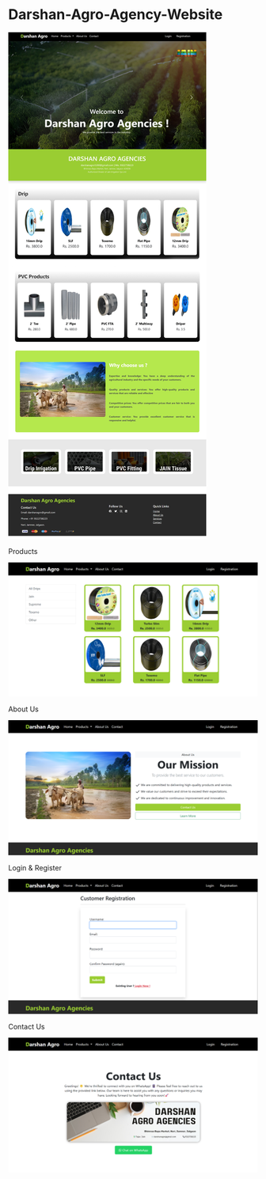 # Darshan-Agro-Agency-Website
![image alt](https://github.com/tejas1200/Agro-Agency-Web-Application/blob/e3e7c40ed9c4fd2e287f57aaa29d00a33bd4a75f/WebImage1.jpg)

Products

![image alt](https://github.com/tejas1200/Agro-Agency-Web-Application/blob/b93e81e37f1206964088d063d6f66c52a5d87aaa/Products.png)

About Us

![image alt](https://github.com/tejas1200/Agro-Agency-Web-Application/blob/b93e81e37f1206964088d063d6f66c52a5d87aaa/About.png)

Login & Register

![image alt](https://github.com/tejas1200/Agro-Agency-Web-Application/blob/b93e81e37f1206964088d063d6f66c52a5d87aaa/Loginreg.png)

Contact Us

![image alt](https://github.com/tejas1200/Agro-Agency-Web-Application/blob/fff13a12a784c9c291818574a2636c4e84ba8f16/Contact.png)
